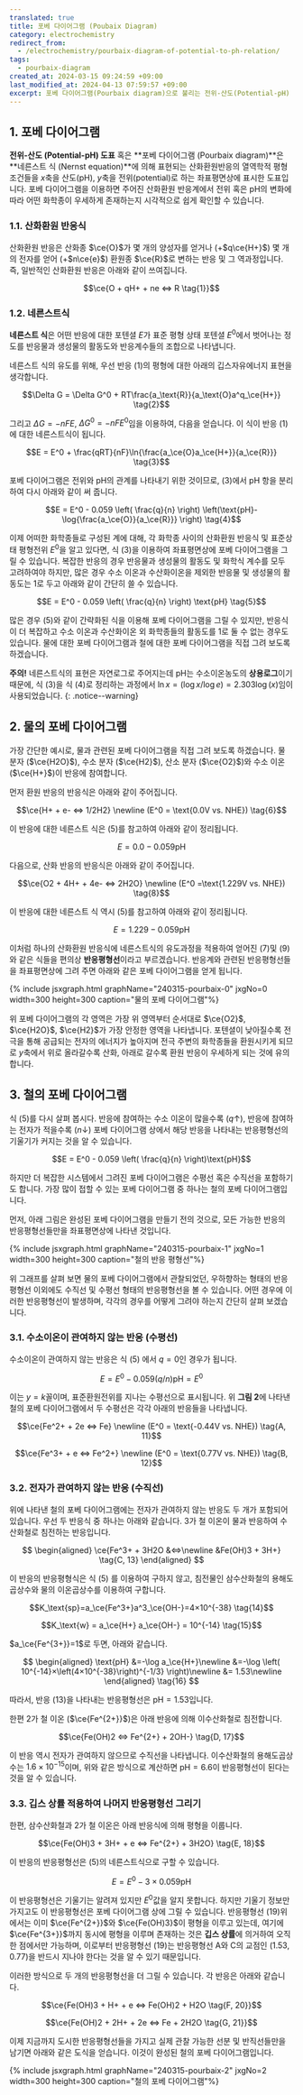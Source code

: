 ```yaml
---
translated: true
title: 포베 다이어그램 (Poubaix Diagram)
category: electrochemistry
redirect_from:
  - /electrochemistry/pourbaix-diagram-of-potential-to-ph-relation/
tags:
  - pourbaix-diagram
created_at: 2024-03-15 09:24:59 +09:00
last_modified_at: 2024-04-13 07:59:57 +09:00
excerpt: 포베 다이어그램(Pourbaix diagram)으로 불리는 전위-산도(Potential-pH) 도표를 그리는 방법 및 읽는 방법에 대해 정리합니다.
---
```


## 1. 포베 다이어그램

**전위-산도 (Potential-pH) 도표** 혹은 **포베 다이어그램 (Pourbaix diagram)**은 **네른스트 식 (Nernst equation)**에 의해 표현되는 산화환원반응의 열역학적 평형조건들을 $x$축을 산도(pH), $y$축을 전위(potential)로 하는 좌표평면상에 표시한 도표입니다.  포베 다이어그램을 이용하면 주어진 산화환원 반응계에서 전위 혹은 pH의 변화에 따라 어떤 화학종이 우세하게 존재하는지 시각적으로 쉽게 확인할 수 있습니다.

### 1.1. 산화환원 반응식

산화환원 반응은 산화종 $\ce{O}$가 몇 개의 양성자를 얻거나 (+$q\ce{H+}$) 몇 개의 전자를 얻어 (+$n\ce{e}$) 환원종 $\ce{R}$로 변하는 반응 및 그 역과정입니다.  즉, 일반적인 산화환원 반응은 아래와 같이 쓰여집니다.

$$\ce{O + qH+ + ne <=> R \tag{1}}$$

### 1.2. 네른스트식

**네른스트 식**은 어떤 반응에 대한 포텐셜 $E$가 표준 평형 상태 포텐셜 $E^0$에서 벗어나는 정도를 반응물과 생성물의 활동도와 반응계수들의 조합으로 나타냅니다.

네른스트 식의 유도를 위해, 우선 반응 $(1)$의 평형에 대한 아래의 깁스자유에너지 표현을 생각합니다.

$$\Delta G = \Delta G^0 + RT\frac{a_\text{R}}{a_\text{O}a^q_\ce{H+}} \tag{2}$$

그리고 $\Delta G = -nFE$, $\Delta G^0 = -nFE^0$임을 이용하여, 다음을 얻습니다.  이 식이 반응 $(1)$에 대한 네른스트식이 됩니다.

$$E = E^0 + \frac{qRT}{nF}\ln{\frac{a_\ce{O}a_\ce{H+}}{a_\ce{R}}} \tag{3}$$

포베 다이어그램은 전위와 pH의 관계를 나타내기 위한 것이므로, $(3)$에서 pH 항을 분리하여 다시 아래와 같이 써 줍니다. 

$$E = E^0 - 0.059 \left( \frac{q}{n} \right) \left(\text{pH}-\log{\frac{a_\ce{O}}{a_\ce{R}}} \right) \tag{4}$$

이제 어떠한 화학종들로 구성된 계에 대해, 각 화학종 사이의 산화환원 반응식 및 표준상태 평형전위 $E^0$을 알고 있다면, 식 $(3)$을 이용하여 좌표평면상에 포베 다이어그램을 그릴 수 있습니다.  복잡한 반응의 경우 반응물과 생성물의 활동도 및 화학식 계수를 모두 고려하여야 하지만, 많은 경우 수소 이온과 수산화이온을 제외한 반응물 및 생성물의 활동도는 1로 두고 아래와 같이 간단히 쓸 수 있습니다.

$$E = E^0 - 0.059 \left( \frac{q}{n} \right) \text{pH} \tag{5}$$

많은 경우 $(5)$와 같이 간략화된 식을 이용해 포베 다이어그램을 그릴 수 있지만, 반응식이 더 복잡하고 수소 이온과 수산화이온 외 화학종들의 활동도를 1로 둘 수 없는 경우도 있습니다.  물에 대한 포베 다이어그램과 철에 대한 포베 다이어그램을 직접 그려 보도록 하겠습니다.

**주의!**  네른스트식의 표현은 자연로그로 주어지는데 pH는 수소이온농도의 **상용로그**이기 때문에,  식 $(3)$을 식 $(4)$로 정리하는 과정에서 $\ln{x} = (\log x/\log e) = 2.303\log(x)$임이 사용되었습니다.
{: .notice--warning}

## 2. 물의 포베 다이어그램

가장 간단한 예시로, 물과 관련된 포베 다이어그램을 직접 그려 보도록 하겠습니다.  물 분자 ($\ce{H2O}$), 수소 분자 ($\ce{H2}$), 산소 분자 ($\ce{O2}$)와 수소 이온 ($\ce{H+}$)이 반응에 참여합니다.

먼저 환원 반응의 반응식은 아래와 같이 주어집니다.

$$\ce{H+ + e- <=> 1/2H2} \newline (E^0 = \text{0.0V vs. NHE}) \tag{6}$$

이 반응에 대한 네른스트 식은 $(5)$를 참고하여 아래와 같이 정리됩니다.

$$E = 0.0 - 0.059\text{pH} \tag{7}$$

다음으로, 산화 반응의 반응식은 아래와 같이 주어집니다.

$$\ce{O2 + 4H+ + 4e- <=> 2H2O} \newline (E^0 =\text{1.229V vs. NHE}) \tag{8}$$

이 반응에 대한 네른스트 식 역시 $(5)$를 참고하여 아래와 같이 정리됩니다.

$$E = 1.229 - 0.059\text{pH} \tag{9}$$

이처럼 하나의 산화환원 반응식에 네른스트식의 유도과정을 적용하여 얻어진 $(7)$및 $(9)$와 같은 식들을 편의상 **반응평형선**이라고 부르겠습니다.  반응계와 관련된 반응평형선들을 좌표평면상에 그려 주면 아래와 같은 포베 다이어그램을 얻게 됩니다.

{% include jsxgraph.html graphName="240315-pourbaix-0" jxgNo=0 width=300 height=300 caption="물의 포베 다이어그램"%}

위 포베 다이어그램의 각 영역은 가장 위 영역부터 순서대로 $\ce{O2}$, $\ce{H2O}$, $\ce{H2}$가 가장 안정한 영역을 나타냅니다.  포텐셜이 낮아질수록 전극을 통해 공급되는 전자의 에너지가 높아지며 전극 주변의 화학종들을 환원시키게 되므로 $y$축에서 위로 올라갈수록 산화, 아래로 갈수록 환원 반응이 우세하게 되는 것에 유의합니다.

## 3. 철의 포베 다이어그램

식 $(5)$를 다시 살펴 봅시다.  반응에 참여하는 수소 이온이 많을수록 ($q \uparrow$), 반응에 참여하는 전자가 적을수록 ($n \downarrow$) 포베 다이어그램 상에서 해당 반응을 나타내는 반응평형선의 기울기가 커지는 것을 알 수 있습니다.

$$E = E^0 - 0.059 \left( \frac{q}{n} \right)\text{pH}$$

하지만 더 복잡한 시스템에서 그려진 포베 다이어그램은 수평선 혹은 수직선을 포함하기도 합니다.  가장 많이 접할 수 있는 포베 다이어그램 중 하나는 철의 포베 다이어그램입니다.

먼저, 아래 그림은 완성된 포베 다이어그램을 만들기 전의 것으로, 모든 가능한 반응의 반응평형선들만을 좌표평면상에 나타낸 것입니다.

{% include jsxgraph.html graphName="240315-pourbaix-1" jxgNo=1 width=300 height=300 caption="철의 반응 평형선"%}

위 그래프를 살펴 보면 물의 포베 다이어그램에서 관찰되었던, 우하향하는 형태의 반응평형선 이외에도 수직선 및 수평선 형태의 반응평형선을 볼 수 있습니다.  어떤 경우에 이러한 반응평형선이 발생하며, 각각의 경우를 어떻게 그려야 하는지 간단히 살펴 보겠습니다.

### 3.1. 수소이온이 관여하지 않는 반응 (수평선)

수소이온이 관여하지 않는 반응은 식 $(5)$ 에서 $q=0$인 경우가 됩니다. 

$$E = E^0 - 0.059(q/n)\text{pH} \tag{9} = E^0$$

이는 $y=k$꼴이며, 표준환원전위를 지나는 수평선으로 표시됩니다.  위 **그림 2**에 나타낸 철의 포베 다이어그램에서 두 수평선은 각각 아래의 반응들을 나타냅니다.

$$\ce{Fe^2+ + 2e <=> Fe} \newline (E^0 = \text{-0.44V vs. NHE}) \tag{A, 11}$$

$$\ce{Fe^3+ + e <=> Fe^2+} \newline (E^0 = \text{0.77V vs. NHE}) \tag{B, 12}$$

### 3.2. 전자가 관여하지 않는 반응 (수직선)

위에 나타낸 철의 포베 다이어그램에는 전자가 관여하지 않는 반응도 두 개가 포함되어 있습니다.  우선 두 반응식 중 하나는 아래와 같습니다.  3가 철 이온이 물과 반응하여 수산화철로 침전하는 반응입니다.

$$
\begin{aligned}
\ce{Fe^3+ + 3H2O &<=>\newline
&Fe(OH)3 + 3H+} \tag{C, 13}
\end{aligned}
$$

이 반응의 반응평형식은 식 $(5)$ 를 이용하여 구하지 않고, 침전물인 삼수산화철의 용해도곱상수와 물의 이온곱상수를 이용하여 구합니다.

$$K_\text{sp}=a_\ce{Fe^3+}a^3_\ce{OH-}=4×10^{-38} \tag{14}$$

$$K_\text{w} = a_\ce{H+} a_\ce{OH-} = 10^{-14} \tag{15}$$

$a_\ce{Fe^{3+}}=1$로 두면, 아래와 같습니다.

$$
\begin{aligned}
\text{pH}
&=-\log a_\ce{H+}\newline
&=-\log \left( 10^{-14}×\left(4×10^{-38}\right)^{-1/3} \right)\newline
&= 1.53\newline
\end{aligned}
\tag{16}
$$

따라서, 반응 $(13)$을 나타내는 반응평형선은 $\text{pH} = 1.53$입니다.

한편 2가 철 이온 ($\ce{Fe^{2+}}$)은 아래 반응에 의해 이수산화철로 침전합니다.

$$\ce{Fe(OH)2 <=> Fe^{2+} + 2OH-} \tag{D, 17}$$

이 반응 역시 전자가 관여하지 않으므로 수직선을 나타냅니다.  이수산화철의 용해도곱상수는 $1.6×10^{-15}$이며, 위와 같은 방식으로 계산하면 $\text{pH} = 6.6$이 반응평형선이 된다는 것을 알 수 있습니다.

### 3.3. 깁스 상률 적용하여 나머지 반응평형선 그리기

한편, 삼수산화철과 2가 철 이온은 아래 반응식에 의해 평형을 이룹니다.

$$\ce{Fe(OH)3 + 3H+ + e <=> Fe^{2+} + 3H2O} \tag{E, 18}$$

이 반응의 반응평형선은 $(5)$의 네른스트식으로 구할 수 있습니다.

$$E = E^0 - 3×0.059\text{pH} \tag{19}$$

이 반응평형선은 기울기는 알려져 있지만 $E^0$값을 알지 못합니다.  하지만 기울기 정보만 가지고도 이 반응평형선은 포베 다이어그램 상에 그릴 수 있습니다.  반응평형선 $(19)$위에서는 이미 $\ce{Fe^{2+}}$와 $\ce{Fe(OH)3}$이 평형을 이루고 있는데, 여기에 $\ce{Fe^{3+}}$까지 동시에 평형을 이루며 존재하는 것은 **깁스 상률**에 의거하여 오직 한 점에서만 가능하며, 이로부터 반응평형선 $(19)$는 반응평형선 A와 C의 교점인 $(1.53, 0.77)$을 반드시 지나야 한다는 것을 알 수 있기 때문입니다.

이러한 방식으로 두 개의 반응평형선을 더 그릴 수 있습니다.  각 반응은 아래와 같습니다.

$$\ce{Fe(OH)3 + H+ + e <=> Fe(OH)2 + H2O \tag{F, 20}}$$

$$\ce{Fe(OH)2 + 2H+ + 2e <=> Fe + 2H2O \tag{G, 21}}$$

이제 지금까지 도시한 반응평형선들을  가지고 실제 관찰 가능한 선분 및 반직선들만을 남기면 아래와 같은 도식을 얻습니다.  이것이 완성된 철의 포베 다이어그램입니다.

{% include jsxgraph.html graphName="240315-pourbaix-2" jxgNo=2 width=300 height=300 caption="철의 포베 다이어그램"%}
